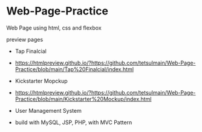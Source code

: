 # Web-Page-Practice
Web Page using html, css and flexbox

preview pages
- Tap Finalcial
- https://htmlpreview.github.io/?https://github.com/tetsulmain/Web-Page-Practice/blob/main/Tap%20Finalcial/index.html

- Kickstarter Mopckup
- https://htmlpreview.github.io/?https://github.com/tetsulmain/Web-Page-Practice/blob/main/Kickstarter%20Mockup/index.html


- User Management System
- build with MySQL, JSP, PHP, with MVC Pattern
